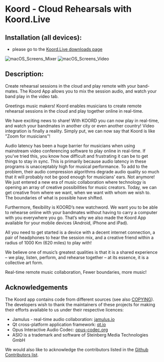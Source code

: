 # Koord - Cloud Rehearsals with Koord.Live


## Installation (all devices):
- please go to the [Koord.Live downloads page](https://koord.live/downloads)


![macOS_Screens_Mixer](https://user-images.githubusercontent.com/584572/195409629-15ea1060-3b95-4849-9789-2013152854de.png)
![macOS_Screens_Video](https://user-images.githubusercontent.com/584572/195409693-efbeacd9-6efc-4e87-bd67-0228ac423ac7.png)

## Description:
Create rehearsal sessions in the cloud and play remote with your band-mates. The Koord App allows you to mix the session audio, and watch your band play in the video tab.

Greetings music makers!
Koord enables musicians to create remote rehearsal sessions in the cloud and play together online in real-time.

We have exciting news to share! With KOORD you can now play in real-time, and watch your bandmates in another city or even another country! Video integration is finally a reality. Simply put, we can now say that Koord is like "Zoom for musicians"!

Audio latency has been a huge barrier for musicians when using mainstream video conferencing software to play online in real-time. If you’ve tried this, you know how difficult and frustrating it can be to get things to stay in sync. This is primarily because audio latency in these programs is unacceptably high for musical performance. To add to the problem, their audio compression algorithms degrade audio quality so much that it will probably not be good enough for musicians’ ears.
Not anymore!
We just entered a new era of music collaboration where technology is opening an array of creative possibilities for music creators. Today, we can get creative from where we want, when we want with whom we wish to. The boundaries of what is possible have shifted.

Furthermore, flexibility is KOORD’s new watchword. We want you to be able to rehearse online with your bandmates without having to carry a computer with you everywhere you go. That’s why we also made the Koord App available for your mobile devices (Android, iPhone and iPad).

All you need to get started is a device with a decent internet connection, a pair of headphones to hear the session mix, and a creative friend within a radius of 1000 Km (620 miles) to play with!

We believe one of music’s greatest qualities is that it is a shared experience – we play, listen, perform, and rehearse together – at its essence, it is a collective art form.

Real-time remote music collaboration,
Fewer boundaries, more music!



## Acknowledgements

The Koord app contains code from different sources (see also [COPYING](COPYING)). The developers wish
to thank the maintainers of these projects for making their efforts available to us under their respective licences:

*   Jamulus - real-time audio collaboration: [jamulus.io](https://jamulus.io)
*   Qt cross-platform application framework: [qt.io](https://www.qt.io)
*   Opus Interactive Audio Codec: [opus-codec.org](https://www.opus-codec.org/)
*   ASIO is a trademark and software of Steinberg Media Technologies GmbH

We would also like to acknowledge the contributors listed in the
[Github Contributors list](https://github.com/jamulussoftware/jamulus/graphs/contributors).
